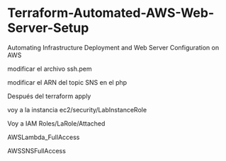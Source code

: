 # Terraform-Automated-AWS-Web-Server-Setup

Automating Infrastructure Deployment and Web Server Configuration on AWS 

modificar el archivo ssh.pem

modificar el ARN del topic SNS en el php

Después del terraform apply

voy a la instancia ec2/security/LabInstanceRole

Voy a IAM Roles/LaRole/Attached

AWSLambda_FullAccess

AWSSNSFullAccess
